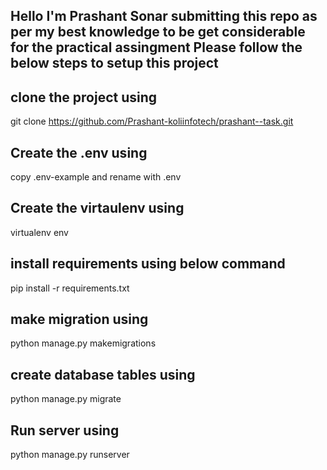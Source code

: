 ## Hello I'm Prashant Sonar submitting this repo as per my best knowledge to be get considerable for the practical assingment Please follow the below steps to setup this project

## clone the project using
git clone https://github.com/Prashant-koliinfotech/prashant--task.git

## Create the .env using 
copy .env-example and rename with .env

## Create the virtaulenv using 
virtualenv env

## install requirements using below command
pip install -r requirements.txt

## make migration using
python manage.py makemigrations

## create database tables using
python manage.py migrate

## Run server using
python manage.py runserver